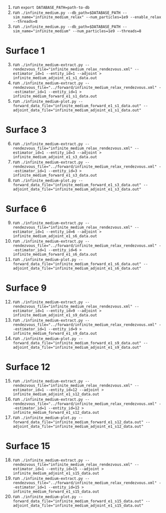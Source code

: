 1. run `export DATABASE_PATH=path-to-db`
2. run `./infinite_medium.py --db_path=$DATABASE_PATH --sim_name="infinite_medium_relax" --num_particles=1e9 --enable_relax --threads=8`
3. run `./infinite_medium.py --db_path=$DATABASE_PATH --sim_name="infinite_medium" --num_particles=1e9 --threads=8`

# Surface 1
3. run `./infinite_medium-extract.py --rendezvous_file="infinite_medium_relax_rendezvous.xml" --estimator_id=1 --entity_id=1 --adjoint > infinite_medium_adjoint_e1_s1_data.out`
4. run `./infinite_medium-extract.py --rendezvous_file="../forward/infinite_medium_relax_rendezvous.xml" --estimator_id=1 --entity_id=1 > infinite_medium_forward_e1_s1_data.out`
5. run `./infinite_medium-plot.py --forward_data_file="infinite_medium_forward_e1_s1_data.out" --adjoint_data_file="infinite_medium_adjoint_e1_s1_data.out"`

# Surface 3
6. run `./infinite_medium-extract.py --rendezvous_file="infinite_medium_relax_rendezvous.xml" --estimator_id=1 --entity_id=3 --adjoint > infinite_medium_adjoint_e1_s3_data.out`
7. run `./infinite_medium-extract.py --rendezvous_file="../forward/infinite_medium_relax_rendezvous.xml" --estimator_id=1 --entity_id=3 > infinite_medium_forward_e1_s3_data.out`
8. run `./infinite_medium-plot.py --forward_data_file="infinite_medium_forward_e1_s3_data.out" --adjoint_data_file="infinite_medium_adjoint_e1_s3_data.out"`

# Surface 6
9. run `./infinite_medium-extract.py --rendezvous_file="infinite_medium_relax_rendezvous.xml" --estimator_id=1 --entity_id=6 --adjoint > infinite_medium_adjoint_e1_s6_data.out`
10. run `./infinite_medium-extract.py --rendezvous_file="../forward/infinite_medium_relax_rendezvous.xml" --estimator_id=1 --entity_id=6 > infinite_medium_forward_e1_s6_data.out`
11. run `./infinite_medium-plot.py --forward_data_file="infinite_medium_forward_e1_s6_data.out" --adjoint_data_file="infinite_medium_adjoint_e1_s6_data.out"`

# Surface 9
12. run `./infinite_medium-extract.py --rendezvous_file="infinite_medium_relax_rendezvous.xml" --estimator_id=1 --entity_id=9 --adjoint > infinite_medium_adjoint_e1_s9_data.out`
13. run `./infinite_medium-extract.py --rendezvous_file="../forward/infinite_medium_relax_rendezvous.xml" --estimator_id=1 --entity_id=9 > infinite_medium_forward_e1_s9_data.out`
14. run `./infinite_medium-plot.py --forward_data_file="infinite_medium_forward_e1_s9_data.out" --adjoint_data_file="infinite_medium_adjoint_e1_s9_data.out"`

# Surface 12
15. run `./infinite_medium-extract.py --rendezvous_file="infinite_medium_relax_rendezvous.xml" --estimator_id=1 --entity_id=12 --adjoint > infinite_medium_adjoint_e1_s12_data.out`
16. run `./infinite_medium-extract.py --rendezvous_file="../forward/infinite_medium_relax_rendezvous.xml" --estimator_id=1 --entity_id=12 > infinite_medium_forward_e1_s12_data.out`
17. run `./infinite_medium-plot.py --forward_data_file="infinite_medium_forward_e1_s12_data.out" --adjoint_data_file="infinite_medium_adjoint_e1_s12_data.out"`

# Surface 15
18. run `./infinite_medium-extract.py --rendezvous_file="infinite_medium_relax_rendezvous.xml" --estimator_id=1 --entity_id=15 --adjoint > infinite_medium_adjoint_e1_s15_data.out`
19. run `./infinite_medium-extract.py --rendezvous_file="../forward/infinite_medium_relax_rendezvous.xml" --estimator_id=1 --entity_id=15 > infinite_medium_forward_e1_s15_data.out`
20. run `./infinite_medium-plot.py --forward_data_file="infinite_medium_forward_e1_s15_data.out" --adjoint_data_file="infinite_medium_adjoint_e1_s15_data.out"`